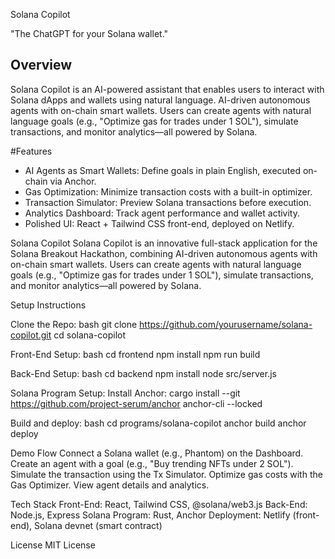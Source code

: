 Solana Copilot

"The ChatGPT for your Solana wallet."

## Overview
Solana Copilot is an AI-powered assistant that enables users to interact with Solana dApps and wallets using natural language. AI-driven autonomous agents with on-chain smart wallets. Users can create agents with natural language goals (e.g., "Optimize gas for trades under 1 SOL"), simulate transactions, and monitor analytics—all powered by Solana.

#Features
- AI Agents as Smart Wallets: Define goals in plain English, executed on-chain via Anchor.
- Gas Optimization: Minimize transaction costs with a built-in optimizer.
- Transaction Simulator: Preview Solana transactions before execution.
- Analytics Dashboard: Track agent performance and wallet activity.
- Polished UI: React + Tailwind CSS front-end, deployed on Netlify.


Solana Copilot
Solana Copilot is an innovative full-stack application for the Solana Breakout Hackathon, combining AI-driven autonomous agents with on-chain smart wallets. Users can create agents with natural language goals (e.g., "Optimize gas for trades under 1 SOL"), simulate transactions, and monitor analytics—all powered by Solana.


Setup Instructions

Clone the Repo:
bash
git clone https://github.com/yourusername/solana-copilot.git
cd solana-copilot

Front-End Setup:
bash
cd frontend
npm install
npm run build

Back-End Setup:
bash
cd backend
npm install
node src/server.js

Solana Program Setup:
Install Anchor: cargo install --git https://github.com/project-serum/anchor anchor-cli --locked

Build and deploy:
bash
cd programs/solana-copilot
anchor build
anchor deploy


Demo Flow
Connect a Solana wallet (e.g., Phantom) on the Dashboard.
Create an agent with a goal (e.g., "Buy trending NFTs under 2 SOL").
Simulate the transaction using the Tx Simulator.
Optimize gas costs with the Gas Optimizer.
View agent details and analytics.


Tech Stack
Front-End: React, Tailwind CSS, @solana/web3.js
Back-End: Node.js, Express
Solana Program: Rust, Anchor
Deployment: Netlify (front-end), Solana devnet (smart contract)


License
MIT License





